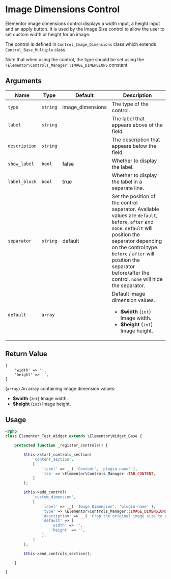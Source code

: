 # Image Dimensions Control

Elementor image dimensions control displays a width input, a height input and an apply button. It is used by the Image Size control to allow the user to set custom width or height for an image.

The control is defined in `Control_Image_Dimensions` class which extends `Control_Base_Multiple` class.

Note that when using the control, the type should be set using the `\Elementor\Controls_Manager::IMAGE_DIMENSIONS` constant.

## Arguments

<table>
	<thead>
		<tr>
			<th>Name</th>
			<th>Type</th>
			<th>Default</th>
			<th>Description</th>
		</tr>
	</thead>
	<tbody>
		<tr>
			<td><code>type</code></td>
			<td><code>string</code></td>
			<td>image_dimensions</td>
			<td>The type of the control.</td>
		</tr>
		<tr>
			<td><code>label</code></td>
			<td><code>string</code></td>
			<td></td>
			<td>The label that appears above of the field.</td>
		</tr>
		<tr>
			<td><code>description</code></td>
			<td><code>string</code></td>
			<td></td>
			<td>The description that appears below the field.</td>
		</tr>
		<tr>
			<td><code>show_label</code></td>
			<td><code>bool</code></td>
			<td>false</td>
			<td>Whether to display the label.</td>
		</tr>
		<tr>
			<td><code>label_block</code></td>
			<td><code>bool</code></td>
			<td>true</td>
			<td>Whether to display the label in a separate line.</td>
		</tr>
		<tr>
			<td><code>separator</code></td>
			<td><code>string</code></td>
			<td>default</td>
			<td>Set the position of the control separator. Available values are <code>default</code>, <code>before</code>, <code>after</code> and <code>none</code>. <code>default</code> will position the separator depending on the control type. <code>before</code> / <code>after</code> will position the separator before/after the control. <code>none</code> will hide the separator.</td>
		</tr>
		<tr>
			<td><code>default</code></td>
			<td><code>array</code></td>
			<td></td>
			<td>
				Default image dimension values.
				<p></p>
				<ul>
					<li><strong>$width</strong> (<code>int</code>) Image width.</li>
					<li><strong>$height</strong> (<code>int</code>) Image height.</li>
				</ul>
			</td>
		</tr>
	</tbody>
</table>

## Return Value

```
[
	'width' => '',
	'height' => '',
]
```

(_`array`_) An array containing image dimension values:

* **$width** (_`int`_) Image width.
* **$height** (_`int`_) Image height.

## Usage

```php {14-25}
<?php
class Elementor_Test_Widget extends \Elementor\Widget_Base {

	protected function _register_controls() {

		$this->start_controls_section(
			'content_section',
			[
				'label' => __( 'Content', 'plugin-name' ),
				'tab' => \Elementor\Controls_Manager::TAB_CONTENT,
			]
		);

		$this->add_control(
			'custom_dimension',
			[
				'label' => __( 'Image Dimension', 'plugin-name' ),
				'type' => \Elementor\Controls_Manager::IMAGE_DIMENSIONS,
				'description' => __( 'Crop the original image size to any custom size. Set custom width or height to keep the original size ratio.', 'plugin-name' ),
				'default' => [
					'width' => '',
					'height' => '',
				],
			]
		);

		$this->end_controls_section();

	}

}
```
